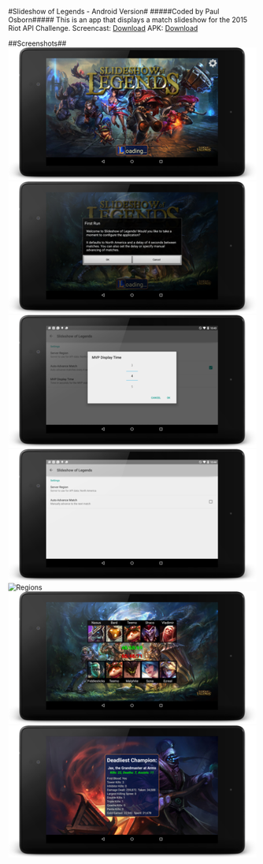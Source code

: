#Slideshow of Legends - Android Version#
#####Coded by Paul Osborn#####
This is an app that displays a match slideshow for the 2015 Riot API Challenge.
Screencast: [Download](apk/Demo_Screencast.mp4)
APK: [Download](apk/LoLStats.apk)  
  
##Screenshots##
![Loading Screen](screenshots/01.png?raw "Loading Screen")
![Welcome Screen](screenshots/02.png?raw "Welcome Screen")
![MVP Delay](screenshots/03.png?raw "MVP Delay")
![Auto Advance](screenshots/04.png?raw "Auto Advance")
![Regions](screenshots/05/png?raw "Regions")
![Match View](screenshots/06.png?raw "Match View")
![MVP View](screenshots/07.png?raw "MVP View")

